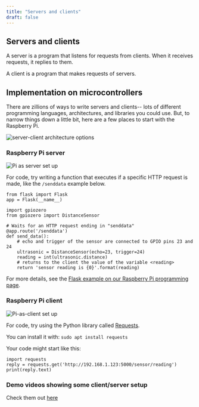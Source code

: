 ```yaml
---
title: "Servers and clients"
draft: false
---
```

## Servers and clients

A server is a program that listens for requests from clients. When it receives requests, it replies to them.

A client is a program that makes requests of servers.

## Implementation on microcontrollers

There are zillions of ways to write servers and clients-- lots of different programming languages, architectures, and libraries you could use. But, to narrow things down a little bit, here are a few places to start with the Raspberry Pi.

![server-client architecture options](/img/Client-server-table.jpeg)


### Raspberry Pi server

![Pi as server set up](/img/Pi-as-server.jpeg)

For code, try writing a function that executes if a specific HTTP request is made, like the `/senddata` example below. 

```
from flask import Flask
app = Flask(__name__)

import gpiozero
from gpiozero import DistanceSensor

# Waits for an HTTP request ending in "senddata"
@app.route('/senddata')
def send_data():
    # echo and trigger of the sensor are connected to GPIO pins 23 and 24
    ultrasonic = DistanceSensor(echo=23, trigger=24)
    reading = int(ultrasonic.distance)
    # returns to the client the value of the variable <reading>
    return 'sensor reading is {0}'.format(reading)
 ```   
    
For more details, see the [Flask example on our Raspberry Pi programming page](http://andnowforelectronics.com/notes/pi-programming/#what-if-i-want-to-control-pins-through-a-web-browser).


### Raspberry Pi client

![Pi-as-client set up](/img/Pi-as-client.jpeg)

For code, try using the Python library called [Requests](https://requests.readthedocs.io/en/master/).

You can install it with: `sudo apt install requests`

Your code might start like this:

```
import requests
reply = requests.get('http://192.168.1.123:5000/sensor/reading')
print(reply.text)
```

### Demo videos showing some client/server setup

Check them out [here](http://andnowforelectronics.com/notes/demo-videos/#client-and-server-setup)
